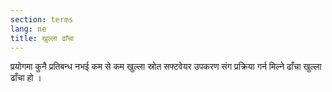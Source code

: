 ```yaml
---
section: terms
lang: ne
title: खुल्ला ढाँचा 
---
```


प्रयोगमा कुनै प्रतिबन्ध नभई कम से कम खुल्ला स्रोत सफ्टवेयर उपकरण संग प्रक्रिया गर्न मिल्ने ढाँचा खुल्ला ढाँचा हो ।
